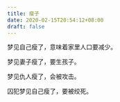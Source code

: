 ```yaml
---
title: 瘦子
date: 2020-02-15T20:54:12+08:00
draft: false
---
```


梦见自己瘦了，意味着家里人口要减少。<br>


梦见妻子瘦了，要生孩子。<br>


梦见仇人瘦了，会被攻击。<br>


囚犯梦见自己瘦了，要被绞死。<br>
